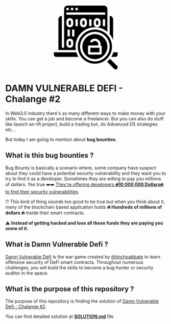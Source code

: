 <p align="center">
  <img alt="Cover" width="200" height="200" src="cover.png" />
</p>

# DAMN VULNERABLE DEFI - Chalange #2

In Web3.0 industry there's so many different ways to make money with your skills. You can get a job and become a freelancer. But you can also do stuff like launch an nft project, build a trading bot, do Advanced D5 strategies etc...

But today I am going to mention about **bug  bounties**.

## What is this bug bounties ?

Bug Bounty is basically a scenario where, some company have suspect about they could have a potential security vulnerability and they want you to try to find it as a developer. 
Sometimes they are willing to pay you millions of dollars. Yes true ➡️➡️
[They're offering developers **🔥10 000 000 
Dollars🔥** to find their security vulnerabilities](https://immunefi.com/bounty/makerdao/) 

⁉️
This kind of thing sounds too good to be true but when you think about it, many of the blockchain based application holds **🔥 Hundreds of millions of dollars 🔥** inside their smart contracts.

⚠️ 
**Instead of getting hacked and lose all these funds they are paying you some of it.**


## What is Damn Vulnerable Defi ?

[Damn Vulnerable Defi](https://www.damnvulnerabledefi.xyz/) is the war game created by [@tinchoabbate](https://github.com/tinchoabbate)  to learn offensive security of DeFi smart contracts.
Throughout numerous challenges, you will build the skills to become a bug hunter or security auditor in the space.


## What is the purpose of this repository ?
The purpose of this repository is finding the solution of [Damn Vulnerable Defi - Chalange #2](https://www.damnvulnerabledefi.xyz/challenges/2.html).

You can find detailed solution at **[SOLUTION.md](SOLUTION.md)** file 
